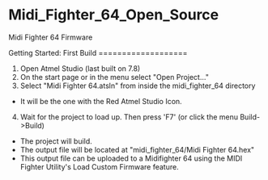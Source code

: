 # Midi_Fighter_64_Open_Source
Midi Fighter 64 Firmware

Getting Started: First Build ===================
1. Open Atmel Studio (last built on 7.8)
2. On the start page or in the menu select
"Open Project..."
3. Select "Midi Fighter 64.atsln" from inside the midi_fighter_64 directory
- It will be the one with the Red Atmel Studio Icon.
4. Wait for the project to load up. Then press 'F7' (or click the menu Build->Build)
- The project will build.
- The output file will be located at "midi_fighter_64/Midi Fighter 64.hex"
- This output file can be uploaded to a Midifighter 64 using the MIDI Fighter Utility's Load Custom Firmware feature.


